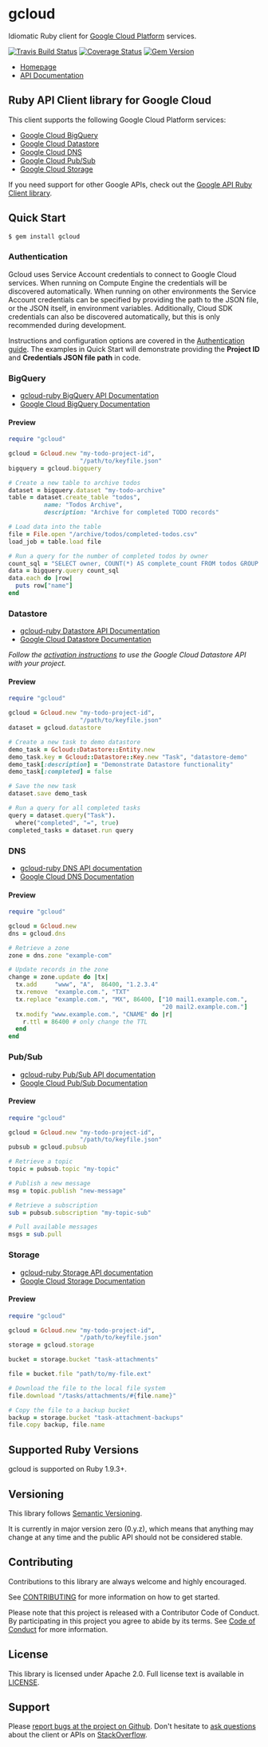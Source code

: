 # gcloud

Idiomatic Ruby client for [Google Cloud Platform](https://cloud.google.com/) services.

[![Travis Build Status](https://travis-ci.org/GoogleCloudPlatform/gcloud-ruby.svg)](https://travis-ci.org/GoogleCloudPlatform/gcloud-ruby/)
[![Coverage Status](https://img.shields.io/coveralls/GoogleCloudPlatform/gcloud-ruby.svg)](https://coveralls.io/r/GoogleCloudPlatform/gcloud-ruby?branch=master)
[![Gem Version](https://badge.fury.io/rb/gcloud.svg)](http://badge.fury.io/rb/gcloud)

* [Homepage](http://googlecloudplatform.github.io/gcloud-ruby/)
* [API Documentation](http://googlecloudplatform.github.io/gcloud-ruby/docs/master/)

## Ruby API Client library for Google Cloud

This client supports the following Google Cloud Platform services:

* [Google Cloud BigQuery](#bigquery)
* [Google Cloud Datastore](#datastore)
* [Google Cloud DNS](#dns)
* [Google Cloud Pub/Sub](#pubsub)
* [Google Cloud Storage](#storage)

If you need support for other Google APIs, check out the [Google API Ruby Client library](https://github.com/google/google-api-ruby-client).

## Quick Start

```sh
$ gem install gcloud
```

### Authentication

Gcloud uses Service Account credentials to connect to Google Cloud services. When running on Compute Engine the credentials will be discovered automatically. When running on other environments the Service Account credentials can be specified by providing the path to the JSON file, or the JSON itself, in environment variables. Additionally, Cloud SDK credentials can also be discovered automatically, but this is only recommended during development.

Instructions and configuration options are covered in the [Authentication guide](AUTHENTICATION.md). The examples in Quick Start will demonstrate providing the **Project ID** and **Credentials JSON file path** in code.

### BigQuery

- [gcloud-ruby BigQuery API Documentation](http://googlecloudplatform.github.io/gcloud-ruby/docs/master/Gcloud/Bigquery.html)
- [Google Cloud BigQuery Documentation](https://cloud.google.com/bigquery/docs)

#### Preview

```ruby
require "gcloud"

gcloud = Gcloud.new "my-todo-project-id",
                    "/path/to/keyfile.json"
bigquery = gcloud.bigquery

# Create a new table to archive todos
dataset = bigquery.dataset "my-todo-archive"
table = dataset.create_table "todos",
          name: "Todos Archive",
          description: "Archive for completed TODO records"

# Load data into the table
file = File.open "/archive/todos/completed-todos.csv"
load_job = table.load file

# Run a query for the number of completed todos by owner
count_sql = "SELECT owner, COUNT(*) AS complete_count FROM todos GROUP BY owner"
data = bigquery.query count_sql
data.each do |row|
  puts row["name"]
end
```

### Datastore

- [gcloud-ruby Datastore API Documentation](http://googlecloudplatform.github.io/gcloud-ruby/docs/master/Gcloud/Datastore.html)
- [Google Cloud Datastore Documentation](https://cloud.google.com/datastore/docs)

*Follow the [activation instructions](https://cloud.google.com/datastore/docs/activate) to use the Google Cloud Datastore API with your project.*

#### Preview

```ruby
require "gcloud"

gcloud = Gcloud.new "my-todo-project-id",
                    "/path/to/keyfile.json"
dataset = gcloud.datastore

# Create a new task to demo datastore
demo_task = Gcloud::Datastore::Entity.new
demo_task.key = Gcloud::Datastore::Key.new "Task", "datastore-demo"
demo_task[:description] = "Demonstrate Datastore functionality"
demo_task[:completed] = false

# Save the new task
dataset.save demo_task

# Run a query for all completed tasks
query = dataset.query("Task").
  where("completed", "=", true)
completed_tasks = dataset.run query
```

### DNS

- [gcloud-ruby DNS API documentation](http://googlecloudplatform.github.io/gcloud-ruby/docs/master/Gcloud/Dns.html)
- [Google Cloud DNS Documentation](https://cloud.google.com/dns/docs)

#### Preview

```ruby
require "gcloud"

gcloud = Gcloud.new
dns = gcloud.dns

# Retrieve a zone
zone = dns.zone "example-com"

# Update records in the zone
change = zone.update do |tx|
  tx.add     "www", "A",  86400, "1.2.3.4"
  tx.remove  "example.com.", "TXT"
  tx.replace "example.com.", "MX", 86400, ["10 mail1.example.com.",
                                           "20 mail2.example.com."]
  tx.modify "www.example.com.", "CNAME" do |r|
    r.ttl = 86400 # only change the TTL
  end
end

```

### Pub/Sub

- [gcloud-ruby Pub/Sub API documentation](http://googlecloudplatform.github.io/gcloud-ruby/docs/master/Gcloud/Pubsub.html)
- [Google Cloud Pub/Sub Documentation](https://cloud.google.com/pubsub/docs)

#### Preview

```ruby
require "gcloud"

gcloud = Gcloud.new "my-todo-project-id",
                    "/path/to/keyfile.json"
pubsub = gcloud.pubsub

# Retrieve a topic
topic = pubsub.topic "my-topic"

# Publish a new message
msg = topic.publish "new-message"

# Retrieve a subscription
sub = pubsub.subscription "my-topic-sub"

# Pull available messages
msgs = sub.pull
```

### Storage

- [gcloud-ruby Storage API documentation](http://googlecloudplatform.github.io/gcloud-ruby/docs/master/Gcloud/Storage.html)
- [Google Cloud Storage Documentation](https://cloud.google.com/storage/docs)

#### Preview

```ruby
require "gcloud"

gcloud = Gcloud.new "my-todo-project-id",
                    "/path/to/keyfile.json"
storage = gcloud.storage

bucket = storage.bucket "task-attachments"

file = bucket.file "path/to/my-file.ext"

# Download the file to the local file system
file.download "/tasks/attachments/#{file.name}"

# Copy the file to a backup bucket
backup = storage.bucket "task-attachment-backups"
file.copy backup, file.name
```

## Supported Ruby Versions

gcloud is supported on Ruby 1.9.3+.

## Versioning

This library follows [Semantic Versioning](http://semver.org/).

It is currently in major version zero (0.y.z), which means that anything may change at any time and the public API should not be considered stable.

## Contributing

Contributions to this library are always welcome and highly encouraged.

See [CONTRIBUTING](CONTRIBUTING.md) for more information on how to get started.

Please note that this project is released with a Contributor Code of Conduct. By participating in this project you agree to abide by its terms. See [Code of Conduct](CODE_OF_CONDUCT.md) for more information.

## License

This library is licensed under Apache 2.0. Full license text is
available in [LICENSE](LICENSE).

## Support

Please [report bugs at the project on Github](https://github.com/GoogleCloudPlatform/gcloud-ruby/issues).
Don't hesitate to [ask questions](http://stackoverflow.com/questions/tagged/gcloud-ruby) about the client or APIs on [StackOverflow](http://stackoverflow.com).
